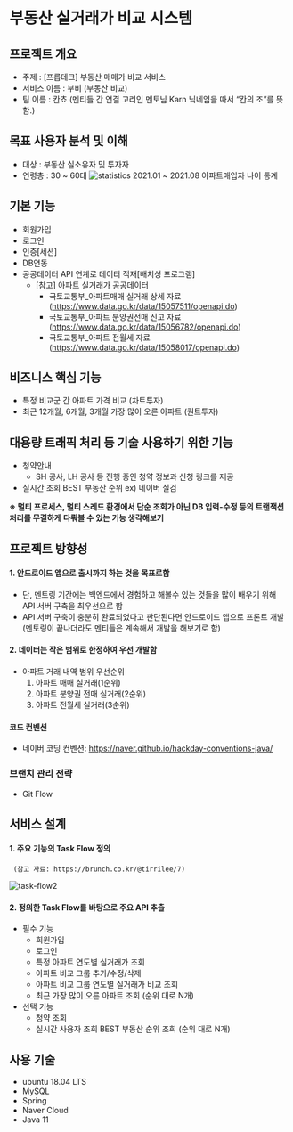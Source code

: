 # 부동산 실거래가 비교 시스템

## 프로젝트 개요
- 주제 : [프롭테크] 부동산 매매가  비교 서비스
- 서비스 이름 : 부비 (부동산 비교)
- 팀 이름 : 칸쵸 (멘티들 간 연결 고리인 멘토님 Karn 닉네임을 따서 “칸의 조”를 뜻함.)

## 목표 사용자 분석 및 이해
- 대상 : 부동산 실소유자 및 투자자
- 연령층 : 30 ~ 60대
![statistics](https://user-images.githubusercontent.com/62507373/138710082-ae6a9e7e-ecd3-4c1d-bf51-591f0a14924f.png)
            2021.01 ~ 2021.08 아파트매입자 나이 통계

## 기본 기능
- 회원가입
- 로그인
- 인증[세션]
- DB연동
- 공공데이터 API 연계로 데이터 적재[배치성 프로그램]
  - [참고] 아파트 실거래가 공공데이터
    - 국토교통부_아파트매매 실거래 상세 자료(https://www.data.go.kr/data/15057511/openapi.do)
    - 국토교통부_아파트 분양권전매 신고 자료(https://www.data.go.kr/data/15056782/openapi.do)
    - 국토교통부_아파트 전월세 자료(https://www.data.go.kr/data/15058017/openapi.do)

## 비즈니스 핵심 기능

- 특정 비교군 간 아파트 가격 비교 (차트투자)
- 최근 12개월, 6개월, 3개월 가장 많이 오른 아파트 (퀀트투자)

## 대용량 트래픽 처리 등 기술 사용하기 위한 기능
- 청약안내
  - SH 공사, LH 공사 등 진행 중인 청약 정보과 신청 링크를 제공
- 실시간 조회 BEST 부동산 순위 ex) 네이버 실검

**※ 멀티 프로세스, 멀티 스레드 환경에서 단순 조회가 아닌 DB 입력-수정 등의 트랜잭션 처리를 무결하게 다뤄볼 수 있는 기능 생각해보기**

## 프로젝트 방향성
#### 1. 안드로이드 앱으로 출시까지 하는 것을 목표로함
- 단, 멘토링 기간에는 백엔드에서 경험하고 해볼수 있는 것들을 많이 배우기 위해 API 서버 구축을 최우선으로 함
- API 서버 구축이 충분히 완료되었다고 판단된다면 안드로이드 앱으로 프론트 개발 (멘토링이 끝나더라도 멘티들은 계속해서 개발을 해보기로 함)
#### 2. 데이터는 작은 범위로 한정하여 우선 개발함
- 아파트 거래 내역 범위 우선순위
  1) 아파트 매매 실거래(1순위) 
  2) 아파트 분양권 전매 실거래(2순위)
  3) 아파트 전월세 실거래(3순위)

#### 코드 컨벤션
- 네이버 코딩 컨벤션: https://naver.github.io/hackday-conventions-java/

### 브랜치 관리 전략
- Git Flow

## 서비스 설계

#### 1. 주요 기능의 Task Flow 정의
     (참고 자료: https://brunch.co.kr/@tirrilee/7)
![task-flow2](https://user-images.githubusercontent.com/62507373/138710202-2ddbc058-fd69-4819-8aed-60b9136b9ba5.png)


#### 2. 정의한 Task Flow를 바탕으로 주요 API 추출
- 필수 기능
  - 회원가입
  - 로그인
  - 특정 아파트 연도별 실거래가 조회
  - 아파트 비교 그룹 추가/수정/삭제
  - 아파트 비교 그룹 연도별 실거래가 비교 조회
  - 최근 가장 많이 오른 아파트 조회 (순위 대로 N개)
- 선택 기능
  - 청약 조회
  - 실시간 사용자 조회 BEST 부동산 순위 조회 (순위 대로 N개)

## 사용 기술
- ubuntu 18.04 LTS
- MySQL 
- Spring
- Naver Cloud
- Java 11
